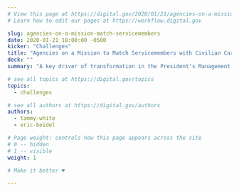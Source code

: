```yaml
---
# View this page at https://digital.gov/2020/01/21/agencies-on-a-mission-match-servicemembers
# Learn how to edit our pages at https://workflow.digital.gov

slug: agencies-on-a-mission-match-servicemembers
date: 2020-01-21 18:00:00 -0500
kicker: "Challenges"
title: "Agencies on a Mission to Match Servicemembers with Civilian Careers"
deck: ""
summary: "A key driver of transformation in the President’s Management Agenda, the Veterans’ Employment Challenge is part of a larger government-wide initiative to support workforce development. Submissions close January 24, 2020."

# see all topics at https://digital.gov/topics
topics: 
  - challenges

# see all authors at https://digital.gov/authors
authors: 
  - tammy-white
  - eric-beidel

# Page weight: controls how this page appears across the site
# 0 -- hidden
# 1 -- visible
weight: 1

# Make it better ♥

---
```

